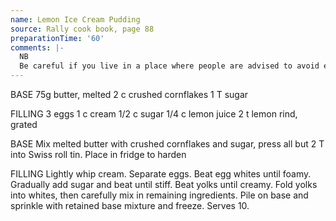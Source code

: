 ```yaml
---
name: Lemon Ice Cream Pudding
source: Rally cook book, page 88
preparationTime: '60'
comments: |-
  NB
  Be careful if you live in a place where people are advised to avoid eating raw eggs.
---
```


BASE
75g butter, melted
2 c crushed cornflakes
1 T sugar

FILLING
3 eggs
1 c cream
1/2 c sugar
1/4 c lemon juice
2 t lemon rind, grated

BASE
Mix melted butter with crushed cornflakes and sugar, press all but 2 T into Swiss roll tin.  Place in fridge to harden

FILLING
Lightly whip cream.  Separate eggs.  Beat egg whites until foamy.  Gradually add sugar and beat until stiff.  Beat yolks until creamy. Fold yolks into whites, then carefully mix in remaining ingredients.  Pile on base and sprinkle with retained base mixture and freeze.  Serves 10.

